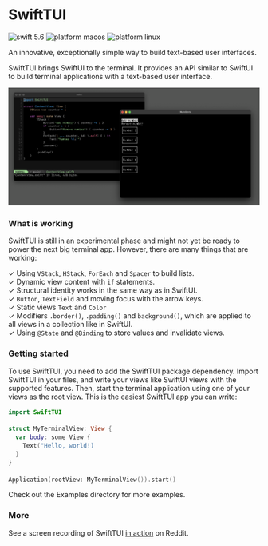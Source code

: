 # SwiftTUI

![swift 5.6](https://user-images.githubusercontent.com/13484323/184016525-cb42a72c-1e2e-4d8d-8777-e7481386377c.svg)
![platform macos](https://user-images.githubusercontent.com/13484323/184016156-817e14dc-24b5-4b46-a4d4-0de9391a37a4.svg)
![platform linux](https://user-images.githubusercontent.com/13484323/184016263-afa5dd0c-8d9a-4fba-91fe-23e892d64cca.svg)

An innovative, exceptionally simple way to build text-based user interfaces.

SwiftTUI brings SwiftUI to the terminal. It provides an API similar to SwiftUI to build terminal applications with a text-based user interface.

![](screenshot.png)

### What is working

SwiftTUI is still in an experimental phase and might not yet be ready to power the next big terminal app. However, there are many things that are working:

✓ Using `VStack`, `HStack`, `ForEach` and `Spacer` to build lists.<br>
✓ Dynamic view content with `if` statements.<br>
✓ Structural identity works in the same way as in SwiftUI.<br>
✓ `Button`, `TextField` and moving focus with the arrow keys.<br>
✓ Static views `Text` and `Color`<br>
✓ Modifiers `.border()`, `.padding()` and `background()`, which are applied to all views in a collection like in SwiftUI.<br>
✓ Using `@State` and `@Binding` to store values and invalidate views.

### Getting started

To use SwiftTUI, you need to add the SwiftTUI package dependency. Import SwiftTUI in your files, and write your views like SwiftUI views with the supported features. Then, start the terminal application using one of your views as the root view. This is the easiest SwiftTUI app you can write:

```swift
import SwiftTUI

struct MyTerminalView: View {
  var body: some View {
    Text("Hello, world!)
  }
}

Application(rootView: MyTerminalView()).start()
```

Check out the Examples directory for more examples.

### More

See a screen recording of SwiftTUI [in action](https://www.reddit.com/r/SwiftUI/comments/wlabyn/im_making_a_version_of_swiftui_for_terminal/) on Reddit.
